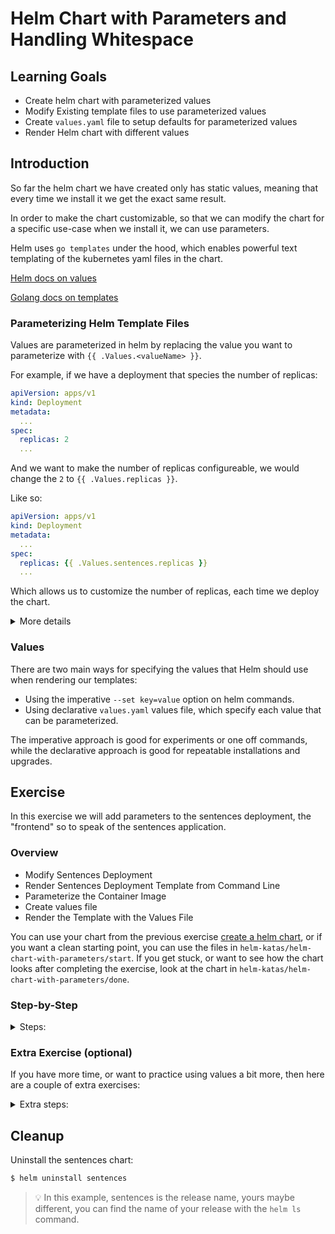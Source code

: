 # Helm Chart with Parameters and Handling Whitespace

## Learning Goals

- Create helm chart with parameterized values
- Modify Existing template files to use parameterized values
- Create `values.yaml` file to setup defaults for parameterized values
- Render Helm chart with different values

## Introduction

So far the helm chart we have created only has static values, meaning that every time we install it we get the exact same result.

In order to make the chart customizable, so that we can modify the chart for a specific use-case when we install it, we can use parameters.

Helm uses `go templates` under the hood, which enables powerful text templating of the kubernetes yaml files in the chart.

[Helm docs on values](https://helm.sh/docs/topics/charts/#templates-and-values)

[Golang docs on templates](https://pkg.go.dev/text/template?utm_source=godoc)

### Parameterizing Helm Template Files

Values are parameterized in helm by replacing the value you want to parameterize with `{{ .Values.<valueName> }}`.

For example, if we have a deployment that species the number of replicas:
```yaml
apiVersion: apps/v1
kind: Deployment
metadata:
  ...
spec:
  replicas: 2
  ...
```

And we want to make the number of replicas configureable, we would change the `2` to `{{ .Values.replicas }}`.

Like so:

```yaml
apiVersion: apps/v1
kind: Deployment
metadata:
  ...
spec:
  replicas: {{ .Values.sentences.replicas }}
  ...
```

Which allows us to customize the number of replicas, each time we deploy the chart.

<details>
<summary>More details</summary>

### Golang Templates and Actions

Parameters are injected into template files using the `go template` syntax.

Golang templates uses `actions` whenever you want to specify a value that can be parametized.
`actions` are written using a double curly brace syntax: `{{ }}` so that everything within the two curly braces is interpreted by the parser, and not treated as actual text.

A trivial example of an action that returns the text "kubernetes" would look like this:
```
{{ "kubernetes" }}
```

That's not very useful though, so instead we will reference the `.Values` object which contains all of the values that we make available to helm to use:

```
{{ .Values.orchestrationTool }}
```

Where we imagine that the value of `orchestrationTool=kubernetes`, which would result in the string "kubernetes" being injected when we render the yaml template.

> :bulb: When referencing the `.Values` object in Helm, you cannot use dashes (`-`), instead the convention is to use camel case.

### Helm Built-in Objects

Helm has a number of [built-in objects](https://helm.sh/docs/chart_template_guide/builtin_objects/) that you might want to use values from, such as the `.Release` object, which provided metadata about the current release of the chart.

For example we might want to include the name of our release in the names of the resources that are deployed, such that we can differentiate which release they belong to.

We do this by referencing the `Name` key of the `.Release` object:

```yaml
apiVersion: apps/v1
kind: Deployment
metadata:
  ...
  name: {{ .Release.Name }}-sentence
...
```

If the name of this release is `mySentences`, then the resulting name of the deployment would be `mySentences-sentence`.

</details>

### Values

There are two main ways for specifying the values that Helm should use when rendering our templates:

- Using the imperative `--set key=value` option on helm commands.
- Using declarative `values.yaml` values file, which specify each value that can be parameterized.

The imperative approach is good for experiments or one off commands, while the declarative approach is good for repeatable installations and upgrades.

## Exercise

In this exercise we will add parameters to the sentences deployment, the "frontend" so to speak of the sentences application.

### Overview

- Modify Sentences Deployment
- Render Sentences Deployment Template from Command Line
- Parameterize the Container Image
- Create values file
- Render the Template with the Values File

You can use your chart from the previous exercise [create a helm chart](create-a-helm-chart.md), or if you want a clean starting point, you can use the files in `helm-katas/helm-chart-with-parameters/start`.
If you get stuck, or want to see how the chart looks after completing the exercise, look at the chart in `helm-katas/helm-chart-with-parameters/done`.

### Step-by-Step

<details>
<summary>Steps:</summary>

**Modify Sentences Deployment**

The sentences deployment should be in your helm chart under the templates directory: `sentence-app/templates/sentences-deployment.yaml`.

- Open this file in your text editor.

There are a lot of arguments in this deployment that we might want to parameterize, like the number of replicas, the container repository and tag or the resources allocation.

Let start by parameterizing the replicas.
This key is currently not in the deployment specification, so we have to add it.

- add `replicas: {{ .Values.sentences.sentences.replicas }}` to the yaml:

```yaml
apiVersion: apps/v1
kind: Deployment
metadata:
  ...
spec:
  replicas: {{ .Values.sentences.replicas }}
  ...
```

> :bulb: we prefix the `replicas` key with the name of deployment, in this case the `sentences` deployment, so that if we want to have a replicas value for each of the different deployment we access these with different prefixes.

**Render Sentences Deployment Template from Command Line**

- Try to render the yaml with a specified number of replicas:

```sh
$ helm template sentence-app/ --set sentences.replicas=2 --show-only templates/sentences-deployment.yaml

---
# Source: sentence-app/templates/sentences-deployment.yaml
apiVersion: apps/v1
kind: Deployment
metadata:
  labels:
    app: sentences
    component: main
  name: sentences
spec:
  replicas: 2
  ...
```

As we can see the deployment would now create 2 replicas, you can try a few different number of replicas if you want.

**Parameterize the Container Image**

Next let's also parameterize the container repository and the tag.

- change:

```yaml
apiVersion: apps/v1
kind: Deployment
metadata:
  ...
spec:
  ...
  template:
    ...
    spec:
      containers:
      - image: releasepraqma/sentence:latest
```

To:

```yaml
apiVersion: apps/v1
kind: Deployment
metadata:
  ...
spec:
  ...
  template:
    ...
    spec:
      containers:
      - image: {{ .Values.sentences.repository }}:{{ .Values.sentences.tag }}
```

- Render the template file, and observe the new values getting reflected:

```sh
$ helm template sentence-app/ --set sentences.replicas=2 --set sentences.repository=myiamge --set sentences.tag=mytag --show-only templates/sentences-deployment.yaml

---
# Source: sentence-app/templates/sentences-deployment.yaml
apiVersion: apps/v1
kind: Deployment
metadata:
  ...
spec:
  replicas: 2
  selector:
    ...
  template:
    ...
    spec:
      containers:
      - image: myiamge:mytag
        ...
```

You can try a few different values for the repository and tag if you want.

**Create values file**

In the previous step we parameterized some of the values of the sentences deployment, and used cli options to specify the values.
As you can imagine when you have a lot values to parameterize, specifying all of them from the command line does not scale well.
Instead we will create a file `values.yaml` which will contain all of our values we want to use.

- Create a file named `values.yaml` in the root of your repository:

```sh
$ touch sentence-app/values.yaml
```

> :bulb: You can create the file any way you want to, just make sure that it is in the right location!

- Open it in your editor and add:

```yaml
sentences:
  replicas: 2
  repository: releasepraqma/sentences
  tag: latest
```

> :bulb: The structure of the yaml file defines the scope of the values.
> So to reference the replicas key, we would prefix it with the parent key, sentences: `sentence.replicas` and in the full helm object notation: `.Values.sentence.replicas`, just like we did above.

**Render the Template with the Values File**

- Render the sentences deployment again using the values from `values.yaml`:

```sh
$ helm template sentence-app --show-only templates/sentences-deployment.yaml
---
# Source: sentence-app/templates/sentences-deployment.yaml
apiVersion: apps/v1
kind: Deployment
metadata:
  ...
spec:
  replicas: 2
  ...
  template:
    ...
    spec:
      containers:
      - image: releasepraqma/sentences:latest
        ...
```

> Note: Using a `values.yaml` file scales much better for larger charts.
>The values file also allows you to provide sensible defaults for all of the parameters that your chart has, as well as help the user to understand what values they should provide for each parameter.
>Since the values are kept in a file, the values file can be versioned with git or other tools, and can be used in for example a GitOps workflow.

> :bulb: It is convention to call values file `values.yaml`, though you can name it anything that you want.
> Helm will automatically use the values file named `values.yaml` if it exists, and other value files can be used with the option `--values myvalues.yaml`.
> If you use multiple values files, these will be merged by helm.

</details>

### Extra Exercise (optional)

If you have more time, or want to practice using values a bit more, then here are a couple of extra exercises:

<details>
<summary>Extra steps:</summary>

**Parameterize the two other Deployments**

Now we will add the same parameters to the two other deployments in the sentence application.

We will make the same changes that you made to `sentence-app/templates/sentences-deployment.yaml` to the other deployments:

- `sentence-app/templates/sentences-age-deployment.yaml`
- `sentence-app/templates/sentences-name-deployment.yaml`

We need to do one thing differently though, and that is that we need to specify which of the deployment the value belongs to, so that we can differentiate between them.

In the previous steps we referenced the values of the `sentences` value map, now we will be creating two new maps, `sentecesAge` and `sentencesName`.

You must use the appropriate map when making your changes to the deployment template files.

Instead of `{{ .Values.sentences.replicas }}` we would use `{{ .Values.sentencesAge.replicas }}` and `{{ .Values.sentencesName.replicas }}` respectively.

- Make the changes for the `replicas`, `repository` and `tag` values to the files `sentences-age-deployment.yaml` and `sentences-name-deployment.yaml`.

**Add new parameters to values.yaml**

In order to render our newly edited deployment templates we have to also provide values for them:

- Edit your `values.yaml` and add values for `sentencesAge` and `sentencesName`:

```yaml
sentences:
  replicas: 2
  repository: releasepraqma/sentences
  tag: latest

sentencesAge:
  replicas: 1
  repository: releasepraqma/age
  tag: latest

sentencesName:
  replicas: 1
  repository: releasepraqma/name
  tag: latest
```

- Render our to two modified deployment templates:

```sh
$ helm template sentence-app --show-only templates/sentences-age-deployment.yaml --show-only templates/sentences-name-deployment.yaml
---
# Source: sentence-app/templates/sentences-age-deployment.yaml
apiVersion: apps/v1
kind: Deployment
...
spec:
  replicas: 1
  ...
  template:
    ...
    spec:
      containers:
      - image: releasepraqma/age:latest
      ...
---
# Source: sentence-app/templates/sentences-name-deployment.yaml
apiVersion: apps/v1
kind: Deployment
...
spec:
  replicas: 1
  ...
  template:
    ...
    spec:
      containers:
      - image: releasepraqma/name:latest
        ...
```

**Use a Global Organization**

When we have values that repeat themselves, we can cut down on redundancy by parameterizing those as well, for example the organization in our container repository `releasepraqma`.

Instead of adding the organization name to each of our image repository values, we could instead use a Helm global value to set the organization name, and then prefix that to each of our instances.

> :bulb: Global values have some extended functionality when developing charts that include multiple sub charts, you can read more about it in the [documentation](https://helm.sh/docs/topics/charts/#global-values)

- Add the following section to your `values.yaml`:

```yaml
global:
  organization: releasepraqma
```

> :bulb: Global values can be referenced from the values object: `.Values.global.organization` for example.

- Edit each of the repository tags, such that they only include the unique name of each micro service:

```yaml
global:
  organization: releasepraqma

sentences:
  replicas: 2
  repository: sentences
  tag: latest

sentencesAge:
  replicas: 1
  repository: age
  tag: latest

sentencesName:
  replicas: 1
  repository: name
  tag: latest
```

- Edit each of your deployment template files to use the global organization name:

From:

```yaml
apiVersion: apps/v1
kind: Deployment
metadata:
  ...
spec:
  ...
  template:
    ...
    spec:
      containers:
      - image: {{ .Values.sentences.repository }}:{{ .Values.sentences.tag }}
```

To:

```yaml
apiVersion: apps/v1
kind: Deployment
metadata:
  ...
spec:
  ...
  template:
    ...
    spec:
      containers:
      - image: {{ .Values.global.organization }}/{{ .Values.sentences.repository }}:{{ .Values.sentences.tag }}
```

- Make the same change for the `age` and `name` deployments.

- Render the templates and verify that the repository names are correctly templated:

```sh
$ helm template sentence-app --show-only templates/sentences-deployment.yaml --show-only templates/sentences-age-deployment.yaml --show-only templates/sentences-name-deployment.yaml
---
# Source: sentence-app/templates/sentences-deployment.yaml
apiVersion: apps/v1
kind: Deployment
...
spec:
  ...
  template:
    ...
    spec:
      containers:
      - image: releasepraqma/sentences:latest
      ...
---
# Source: sentence-app/templates/sentences-age-deployment.yaml
apiVersion: apps/v1
kind: Deployment
...
spec:
  ...
  template:
    ...
    spec:
      containers:
      - image: releasepraqma/age:latest
        ...
---
# Source: sentence-app/templates/sentences-name-deployment.yaml
apiVersion: apps/v1
kind: Deployment
...
spec:
  ...
  template:
    ...
    spec:
      containers:
      - image: releasepraqma/name:latest
        ...
```

</details>

## Cleanup

Uninstall the sentences chart:

```sh
$ helm uninstall sentences
```

> :bulb: In this example, sentences is the release name, yours maybe different, you can find the name of your release with the `helm ls` command.
